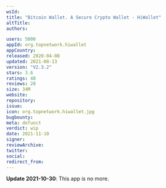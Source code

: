 ```yaml
---
wsId: 
title: "Bitcoin Wallet. A Secure Crypto Wallet - HiWallet"
altTitle: 
authors:

users: 5000
appId: org.topnetwork.hiwallet
appCountry: 
released: 2020-04-08
updated: 2021-08-13
version: "V2.3.2"
stars: 3.6
ratings: 48
reviews: 28
size: 34M
website: 
repository: 
issue: 
icon: org.topnetwork.hiwallet.jpg
bugbounty: 
meta: defunct
verdict: wip
date: 2021-11-10
signer: 
reviewArchive:
twitter: 
social:
redirect_from:
---
```


**Update 2021-10-30**: This app is no more.

